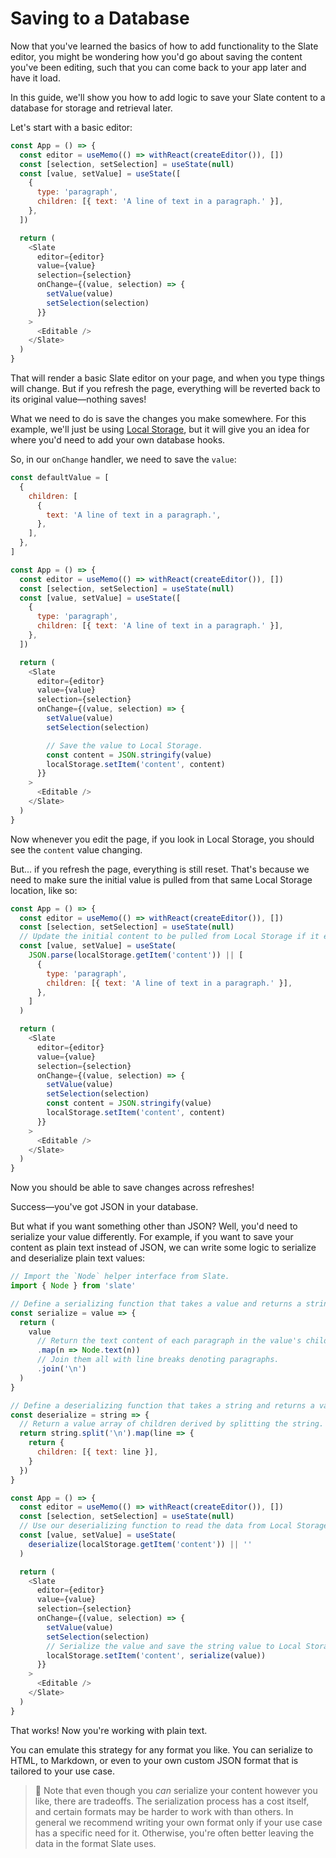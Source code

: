 # Saving to a Database

Now that you've learned the basics of how to add functionality to the Slate editor, you might be wondering how you'd go about saving the content you've been editing, such that you can come back to your app later and have it load.

In this guide, we'll show you how to add logic to save your Slate content to a database for storage and retrieval later.

Let's start with a basic editor:

```javascript
const App = () => {
  const editor = useMemo(() => withReact(createEditor()), [])
  const [selection, setSelection] = useState(null)
  const [value, setValue] = useState([
    {
      type: 'paragraph',
      children: [{ text: 'A line of text in a paragraph.' }],
    },
  ])

  return (
    <Slate
      editor={editor}
      value={value}
      selection={selection}
      onChange={(value, selection) => {
        setValue(value)
        setSelection(selection)
      }}
    >
      <Editable />
    </Slate>
  )
}
```

That will render a basic Slate editor on your page, and when you type things will change. But if you refresh the page, everything will be reverted back to its original value—nothing saves!

What we need to do is save the changes you make somewhere. For this example, we'll just be using [Local Storage](https://developer.mozilla.org/en-US/docs/Web/API/Window/localStorage), but it will give you an idea for where you'd need to add your own database hooks.

So, in our `onChange` handler, we need to save the `value`:

```javascript
const defaultValue = [
  {
    children: [
      {
        text: 'A line of text in a paragraph.',
      },
    ],
  },
]

const App = () => {
  const editor = useMemo(() => withReact(createEditor()), [])
  const [selection, setSelection] = useState(null)
  const [value, setValue] = useState([
    {
      type: 'paragraph',
      children: [{ text: 'A line of text in a paragraph.' }],
    },
  ])

  return (
    <Slate
      editor={editor}
      value={value}
      selection={selection}
      onChange={(value, selection) => {
        setValue(value)
        setSelection(selection)

        // Save the value to Local Storage.
        const content = JSON.stringify(value)
        localStorage.setItem('content', content)
      }}
    >
      <Editable />
    </Slate>
  )
}
```

Now whenever you edit the page, if you look in Local Storage, you should see the `content` value changing.

But... if you refresh the page, everything is still reset. That's because we need to make sure the initial value is pulled from that same Local Storage location, like so:

```javascript
const App = () => {
  const editor = useMemo(() => withReact(createEditor()), [])
  const [selection, setSelection] = useState(null)
  // Update the initial content to be pulled from Local Storage if it exists.
  const [value, setValue] = useState(
    JSON.parse(localStorage.getItem('content')) || [
      {
        type: 'paragraph',
        children: [{ text: 'A line of text in a paragraph.' }],
      },
    ]
  )

  return (
    <Slate
      editor={editor}
      value={value}
      selection={selection}
      onChange={(value, selection) => {
        setValue(value)
        setSelection(selection)
        const content = JSON.stringify(value)
        localStorage.setItem('content', content)
      }}
    >
      <Editable />
    </Slate>
  )
}
```

Now you should be able to save changes across refreshes!

Success—you've got JSON in your database.

But what if you want something other than JSON? Well, you'd need to serialize your value differently. For example, if you want to save your content as plain text instead of JSON, we can write some logic to serialize and deserialize plain text values:

```javascript
// Import the `Node` helper interface from Slate.
import { Node } from 'slate'

// Define a serializing function that takes a value and returns a string.
const serialize = value => {
  return (
    value
      // Return the text content of each paragraph in the value's children.
      .map(n => Node.text(n))
      // Join them all with line breaks denoting paragraphs.
      .join('\n')
  )
}

// Define a deserializing function that takes a string and returns a value.
const deserialize = string => {
  // Return a value array of children derived by splitting the string.
  return string.split('\n').map(line => {
    return {
      children: [{ text: line }],
    }
  })
}

const App = () => {
  const editor = useMemo(() => withReact(createEditor()), [])
  const [selection, setSelection] = useState(null)
  // Use our deserializing function to read the data from Local Storage.
  const [value, setValue] = useState(
    deserialize(localStorage.getItem('content')) || ''
  )

  return (
    <Slate
      editor={editor}
      value={value}
      selection={selection}
      onChange={(value, selection) => {
        setValue(value)
        setSelection(selection)
        // Serialize the value and save the string value to Local Storage.
        localStorage.setItem('content', serialize(value))
      }}
    >
      <Editable />
    </Slate>
  )
}
```

That works! Now you're working with plain text.

You can emulate this strategy for any format you like. You can serialize to HTML, to Markdown, or even to your own custom JSON format that is tailored to your use case.

> 🤖 Note that even though you _can_ serialize your content however you like, there are tradeoffs. The serialization process has a cost itself, and certain formats may be harder to work with than others. In general we recommend writing your own format only if your use case has a specific need for it. Otherwise, you're often better leaving the data in the format Slate uses.

